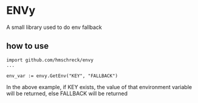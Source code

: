 # ENVy
A small library used to do env fallback

## how to use
```
import github.com/hmschreck/envy
...

env_var := envy.GetEnv("KEY", "FALLBACK")
```

In the above example, if KEY exists, the value of that environment variable will be returned, else FALLBACK will be
returned